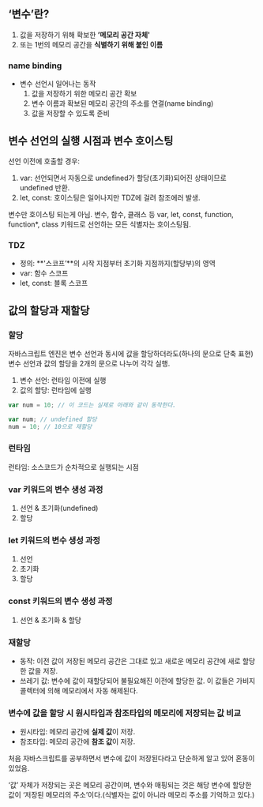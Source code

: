 ## ‘변수’란?

1. 값을 저장하기 위해 확보한 **’메모리 공간 자체'**
2. 또는 1번의 메모리 공간을 **식별하기 위해 붙인 이름**

### name binding

- 변수 선언시 일어나는 동작
    1. 값을 저장하기 위한 메모리 공간 확보
    2. 변수 이름과 확보된 메모리 공간의 주소를 연결(name binding)
    3. 값을 저장할 수 있도록 준비

## 변수 선언의 실행 시점과 변수 호이스팅

선언 이전에 호출할 경우:

1. var: 선언되면서 자동으로 undefined가 할당(초기화)되어진 상태이므로 undefined 반환.
2. let, const: 호이스팅은 일어나지만 TDZ에 걸려 참조에러 발생.

변수만 호이스팅 되는게 아님. 변수, 함수, 클래스 등 var, let, const, function, function*, class 키워드로 선언하는 모든 식별자는 호이스팅됨.

### TDZ

- 정의: **'스코프’**의 시작 지점부터 초기화 지점까지(할당부)의 영역
- var: 함수 스코프
- let, const: 블록 스코프

## 값의 할당과 재할당

### 할당

자바스크립트 엔진은 변수 선언과 동시에 값을 할당하더라도(하나의 문으로 단축 표현) 변수 선언과 값의 할당을 2개의 문으로 나누어 각각 실행.

1. 변수 선언: 런타임 이전에 실행
2. 값의 할당: 런타임에 실행

```jsx
var num = 10; // 이 코드는 실제로 아래와 같이 동작한다.

var num; // undefined 할당
num = 10; // 10으로 재할당
```

### 런타임

런타임: 소스코드가 순차적으로 실행되는 시점

### var 키워드의 변수 생성 과정

1. 선언 & 초기화(undefined)
2. 할당

### let 키워드의 변수 생성 과정

1. 선언
2. 초기화
3. 할당

### const 키워드의 변수 생성 과정

1. 선언 & 초기화 & 할당

### 재할당

- 동작: 이전 값이 저장된 메모리 공간은 그대로 있고 새로운 메모리 공간에 새로 할당한 값을 저장.
- 쓰레기 값: 변수에 값이 재할당되어 불필요해진 이전에 할당한 값. 이 값들은 가비지 콜렉터에 의해 메모리에서 자동 해제된다.

### 변수에 값을 할당 시 원시타입과 참조타입의 메모리에 저장되는 값 비교

- 원시타입: 메모리 공간에 **실제 값**이 저장.
- 참조타입: 메모리 공간에 **참조 값**이 저장.

처음 자바스크립트를 공부하면서 변수에 값이 저장된다라고 단순하게 알고 있어 혼동이 있었음.

‘값’ 자체가 저장되는 곳은 메모리 공간이며, 변수와 매핑되는 것은 해당 변수에 할당한 값이 ‘저장된 메모리의 주소’이다.(식별자는 값이 아니라 메모리 주소를 기억하고 있다.)